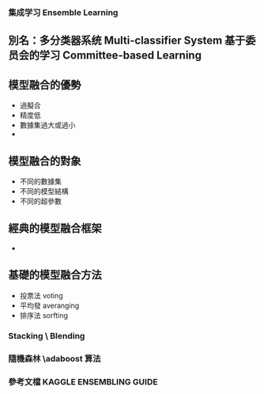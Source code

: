 ### 集成学习 Ensemble Learning  
## 別名：多分类器系统 Multi-classifier System 基于委员会的学习 Committee-based Learning

## 模型融合的優勢
- 過擬合
- 精度低
- 數據集過大或過小
- 
## 模型融合的對象
- 不同的數據集
- 不同的模型結構
- 不同的超參數
## 經典的模型融合框架 
-
## 基礎的模型融合方法
- 投票法 voting
- 平均發 averanging
- 排序法 sorfting

### Stacking \ Blending

### 隨機森林  \adaboost 算法





### 參考文檔 KAGGLE ENSEMBLING GUIDE
